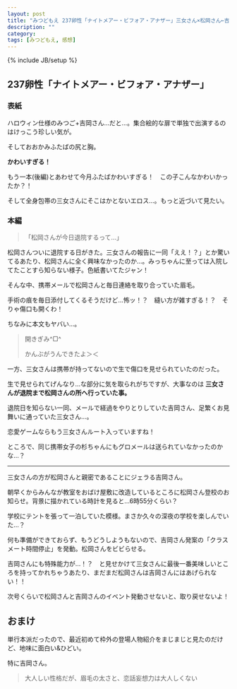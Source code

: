 ```yaml
---
layout: post
title: "みつどもえ 237卵性「ナイトメアー・ビフォア・アナザー」三女さん×松岡さん←吉岡さん"
description: ""
category: 
tags: [みつどもえ, 感想]
---
```

{% include JB/setup %}

## 237卵性「ナイトメアー・ビフォア・アナザー」

### 表紙

ハロウィン仕様のみつご+吉岡さん…だと…。集合絵的な扉で単独で出演するのはけっこう珍しい気が。

そしておおかみふたばの尻と胸。

**かわいすぎる！**

もう一本(後編)とあわせて今月ふたばかわいすぎる！　この子こんなかわいかったか？！

そして全身包帯の三女さんにそこはかとないエロス…。もっと近づいて見たい。

### 本編

> 「松岡さんが今日退院するって…」

松岡さんついに退院する日がきた。三女さんの報告に一同「ええ！？」とか驚いてるあたり、松岡さんに全く興味なかったのか…。みっちゃんに至っては入院してたことすら知らない様子。色紙書いてたジャン！

そんな中、携帯メールで松岡さんと毎日連絡を取り合っていた眉毛。

手術の痕を毎日添付してくるそうだけど…怖ッ！？　縫い方が雑すぎる！？　そりゃ傷口も開くわ！

ちなみに本文もヤバい…。

> 開きぎみ^□^
>
> かんぶがうんできたよ＞＜

一方、三女さんは携帯が持ってないので生で傷口を見せられていたのだった。

生で見せられてげんなり…な部分に気を取られがちですが、大事なのは **三女さんが退院まで松岡さんの所へ行っていた事。**

退院日を知らない一同、メールで経過をやりとりしていた吉岡さん、足繁くお見舞いに通っていた三女さん…。

恋愛ゲームならもう三女さんルート入っていますね！

ところで、同じ携帯女子の杉ちゃんにもグロメールは送られていなかったのかな…？

---

三女さんの方が松岡さんと親密であることにジェラる吉岡さん。

朝早くからみんなが教室をおばけ屋敷に改造しているところに松岡さん登校のお知らせ。背景に描かれている時計を見ると…6時55分くらい？

学校にテントを張って一泊していた模様。まさか久々の深夜の学校を楽しんでいた…？

何も準備ができておらず、もうどうしようもないので、吉岡さん発案の「クラスメート時間停止」を発動。松岡さんをビビらせる。

吉岡さんにも特殊能力が…！？　と見せかけて三女さんに最後一番美味しいところを持ってかれちゃうあたり、まだまだ松岡さんは吉岡さんにはあげられない！！

次号くらいで松岡さんと吉岡さんのイベント発動させないと、取り戻せないよ！

## おまけ

単行本派だったので、最近初めて枠外の登場人物紹介をまじまじと見たのだけど、地味に面白い&ひどい。

特に吉岡さん。

> 大人しい性格だが、眉毛の太さと、恋話妄想力は大人しくない
